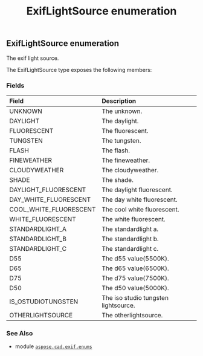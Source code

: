 ﻿---
title: ExifLightSource enumeration
second_title: Aspose.CAD for Python via .NET API References
description: 
type: docs
weight: 100
url: /aspose.cad.exif.enums/exiflightsource/
is_root: false
---

## ExifLightSource enumeration

The exif light source.



The ExifLightSource type exposes the following members:

### Fields
| Field | Description |
| :- | :- |
| UNKNOWN | The unknown. |
| DAYLIGHT | The daylight. |
| FLUORESCENT | The fluorescent. |
| TUNGSTEN | The tungsten. |
| FLASH | The flash. |
| FINEWEATHER | The fineweather. |
| CLOUDYWEATHER | The cloudyweather. |
| SHADE | The shade. |
| DAYLIGHT_FLUORESCENT | The daylight fluorescent. |
| DAY_WHITE_FLUORESCENT | The day white fluorescent. |
| COOL_WHITE_FLUORESCENT | The cool white fluorescent. |
| WHITE_FLUORESCENT | The white fluorescent. |
| STANDARDLIGHT_A | The standardlight a. |
| STANDARDLIGHT_B | The standardlight b. |
| STANDARDLIGHT_C | The standardlight c. |
| D55 | The d55 value(5500K). |
| D65 | The d65 value(6500K). |
| D75 | The d75 value(7500K). |
| D50 | The d50 value(5000K). |
| IS_OSTUDIOTUNGSTEN | The iso studio tungsten lightsource. |
| OTHERLIGHTSOURCE | The otherlightsource. |



### See Also
* module [`aspose.cad.exif.enums`](..)
